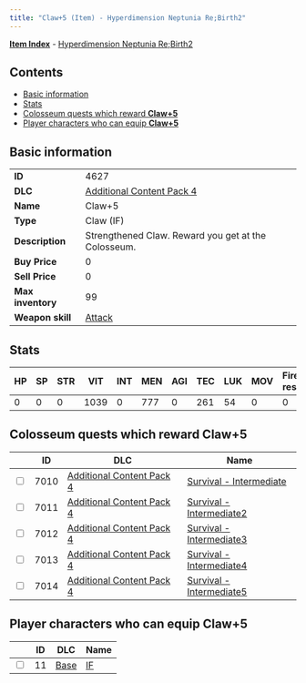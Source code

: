 ```yaml
---
title: "Claw+5 (Item) - Hyperdimension Neptunia Re;Birth2"
---
```


[**Item Index**](/neptunia/rb2/item/index.html) - [Hyperdimension Neptunia Re;Birth2](/neptunia/rb2)

## Contents

- [Basic information](#basic-information)
- [Stats](#stats)
- [Colosseum quests which reward **Claw+5**](#colosseum-quests-which-reward-claw-5)
- [Player characters who can equip **Claw+5**](#player-characters-who-can-equip-claw-5)

## Basic information

|   |   |
| -- | -- |
| **ID** | 4627 |
| **DLC** | [Additional Content Pack 4](/neptunia/rb2/dlc/12-pack4.html) |
| **Name** | Claw+5 |
| **Type** | Claw (IF) |
| **Description** | Strengthened Claw. Reward you get at the Colosseum. |
| **Buy Price** | 0 |
| **Sell Price** | 0 |
| **Max inventory** | 99 |
| **Weapon skill** | [Attack](/neptunia/rb2/skill/0-1701-attack.html) |

## Stats

| HP | SP | STR | VIT | INT | MEN | AGI | TEC | LUK | MOV | Fire res. | Ice res. | Wind res. | Lightning res. |
| -- | -- | --- | --- | --- | --- | --- | --- | --- | --- | --------- | -------- | --------- | -------------- |
| 0 | 0 | 0 | 1039 | 0 | 777 | 0 | 261 | 54 | 0 | 0 | 0 | 0 | 0 |

## Colosseum quests which reward **Claw+5**

|    | ID | DLC | Name |
| -- | -- | --- | ---- |
| <input type="checkbox" id="rb2-colosseum-12-7010" class="trackbox" /> | 7010 | [Additional Content Pack 4](/neptunia/rb2/dlc/12-pack4.html) | [Survival - Intermediate](/neptunia/rb2/colosseum/12-7010-survival-intermediate.html) |
| <input type="checkbox" id="rb2-colosseum-12-7011" class="trackbox" /> | 7011 | [Additional Content Pack 4](/neptunia/rb2/dlc/12-pack4.html) | [Survival - Intermediate2](/neptunia/rb2/colosseum/12-7011-survival-intermediate2.html) |
| <input type="checkbox" id="rb2-colosseum-12-7012" class="trackbox" /> | 7012 | [Additional Content Pack 4](/neptunia/rb2/dlc/12-pack4.html) | [Survival - Intermediate3](/neptunia/rb2/colosseum/12-7012-survival-intermediate3.html) |
| <input type="checkbox" id="rb2-colosseum-12-7013" class="trackbox" /> | 7013 | [Additional Content Pack 4](/neptunia/rb2/dlc/12-pack4.html) | [Survival - Intermediate4](/neptunia/rb2/colosseum/12-7013-survival-intermediate4.html) |
| <input type="checkbox" id="rb2-colosseum-12-7014" class="trackbox" /> | 7014 | [Additional Content Pack 4](/neptunia/rb2/dlc/12-pack4.html) | [Survival - Intermediate5](/neptunia/rb2/colosseum/12-7014-survival-intermediate5.html) |

## Player characters who can equip **Claw+5**

|    | ID | DLC | Name |
| -- | -- | --- | ---- |
| <input type="checkbox" id="rb2-player-0-11" class="trackbox" /> | 11 | [Base](/neptunia/rb2/dlc/0-base.html) | [IF](/neptunia/rb2/player/0-11-if.html) |